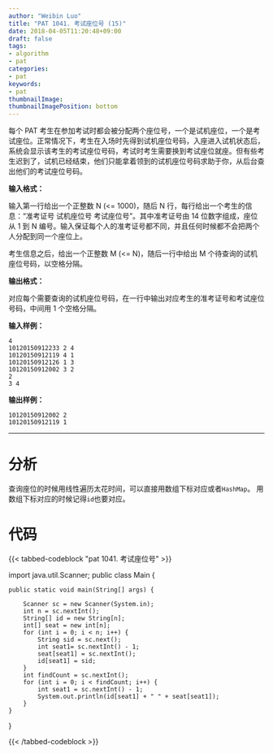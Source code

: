 ```yaml
---
author: "Weibin Luo"
title: "PAT 1041. 考试座位号 (15)"
date: 2018-04-05T11:20:48+09:00
draft: false
tags:
- algorithm
- pat
categories:
- pat
keywords:
- pat
thumbnailImage:
thumbnailImagePosition: bottom
---
```


每个 PAT 考生在参加考试时都会被分配两个座位号，一个是试机座位，一个是考试座位。正常情况下，考生在入场时先得到试机座位号码，入座进入试机状态后，系统会显示该考生的考试座位号码，考试时考生需要换到考试座位就座。但有些考生迟到了，试机已经结束，他们只能拿着领到的试机座位号码求助于你，从后台查出他们的考试座位号码。

<!--more-->
**输入格式：**

输入第一行给出一个正整数 N (<= 1000)，随后 N 行，每行给出一个考生的信息：“准考证号 试机座位号 考试座位号”。其中准考证号由 14 位数字组成，座位从 1 到 N 编号。输入保证每个人的准考证号都不同，并且任何时候都不会把两个人分配到同一个座位上。

考生信息之后，给出一个正整数 M (<= N)，随后一行中给出 M 个待查询的试机座位号码，以空格分隔。

**输出格式：**

对应每个需要查询的试机座位号码，在一行中输出对应考生的准考证号和考试座位号码，中间用 1 个空格分隔。

**输入样例：**
```
4
10120150912233 2 4
10120150912119 4 1
10120150912126 1 3
10120150912002 3 2
2
3 4
```
**输出样例：**
```
10120150912002 2
10120150912119 1
```

---

# 分析

查询座位的时候用线性遍历太花时间，可以直接用数组下标对应或者`HashMap`。
用数组下标对应的时候记得`id`也要对应。

# 代码

{{< tabbed-codeblock "pat 1041. 考试座位号" >}}
<!-- tab java -->
import java.util.Scanner;
public class Main {

    public static void main(String[] args) {

        Scanner sc = new Scanner(System.in);
        int n = sc.nextInt();
        String[] id = new String[n];
        int[] seat = new int[n];
        for (int i = 0; i < n; i++) {
            String sid = sc.next();
            int seat1= sc.nextInt() - 1;
            seat[seat1] = sc.nextInt();
            id[seat1] = sid;
        }
        int findCount = sc.nextInt();
        for (int i = 0; i < findCount; i++) {
            int seat1 = sc.nextInt() - 1;
            System.out.println(id[seat1] + " " + seat[seat1]);
        }
    }
}
<!-- endtab -->
{{< /tabbed-codeblock >}}
